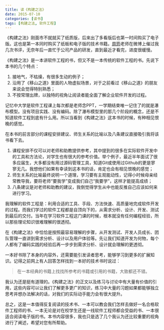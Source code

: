 ```yaml
---
title: 读《构建之法》
date: 2015-07-10
categories: [读书]
tags: [构建之法, 软件工程]
---
```


《构建之法》刚面市不就就买了纸质版，后来出了多看版后也第一时间购买了电子版。这也是第一本同时购买了纸板和电子版的技术书籍。[周筠](http://weibo.com/yeka52)老师在微博上催过我几次书评，无奈年后一直忙于公司产品的研发，直到最近才看完，进度很缓慢。
<!--more-->
《构建之法》是一本讲软件工程的书，但又不是一本传统的软件工程的书。先说下本书的几个特点：

1. 接地气，不枯燥，有很多生动的例子；
2. 沿用了《移山之道》里面的人物虚拟场景，对于之前看过《移山之道》的朋友来说会觉得特别熟悉；
3. 不按常理出牌，以独特的视角让阅读者能全面了解企业软件开发的过程。

记忆中大学是软件工程课上每次都是老师念PPT，一学期结束唯一记住了的就是瀑布模型。没有项目实践、没有编码。除了瀑布模型里的那几个阶段的概念，还是不知道软件工程到底有什么用。所以当看到《构建之法》这本书的时候，有种相见恨晚的感觉。

在本书的前言部分的课程安排建议、师生关系的比喻以及八条建议直接吸引我将该书看下去。

1. 课程安排不仅可以对老师和助教提供参考，其中提到的很多在实际软件开发中的工具和方法论，对学生也有很大的参考价值。举个例子，最近半年面试了很多应届生，大多都没有用过源码管理工具，知道Git或使用过Github的更是寥寥无几。我想他们如果有幸读到这本书的话，肯定也会有相见恨晚的感觉；
2. 师生关系的比喻最终说明一个道理，学习要有主观能动性，记得小时候母亲经常教导我，要将老师“要我学”变成我们自己“我要学”，这样才能提高成绩；
3. 八条建议是对老师和助教的建议，我倒觉得学生从中也能反推自己应该如何来进行学习。

我理解的软件工程是：利用合适的工具、手段、方法快速、高质量地完成软件开发的过程。而我们学过的软件工程都是自顶向下的，从需求分析、设计、开发、测试到最后的交付。当年在学习软件工程这门课的时候，根本就没有任何编程经验，所以那些理论知识很难理解的很透彻。

在《构建之法》中恰恰是按照最容易理解的步骤，从开发测试、开发人员成长、团队管理一直讲到需求分析、设计以及用户体验等。先让我们知道开发为何物，每个人都有了编码实践的经验后再一步步到需求分析、设计就会理解的更透彻。

一本好书除了本身的内容外，还需要能引发读者思考，能够学习到更多的扩展知识。记得之前网上有人回答怎样找到一本好的技术书时说过：

> 在一本经典的书籍上找找所参考的书籍或引用的书籍，大致都还不错。

我认为还是挺有道理的。《构建之法》的正文以及练习与讨论中有大量有价值的引用，这些内容可以让我们了解更多更广的知识，练习中大量的习题如果都能够独立思考并想办法解决的话，对我们的实际动手能力会有很大提升。

总之，这是一本值得反复阅读的技术书、一本可以教会我们怎样去做好一名合格软件工程师的书、一本无论是对在校学生还是一线软件工程师都会受益的书、一本很适合阅读电子版的书。本书内容很多，我也只是选了几个我认为还比较重要的视角进行了阐述，希望对您有所帮助。

